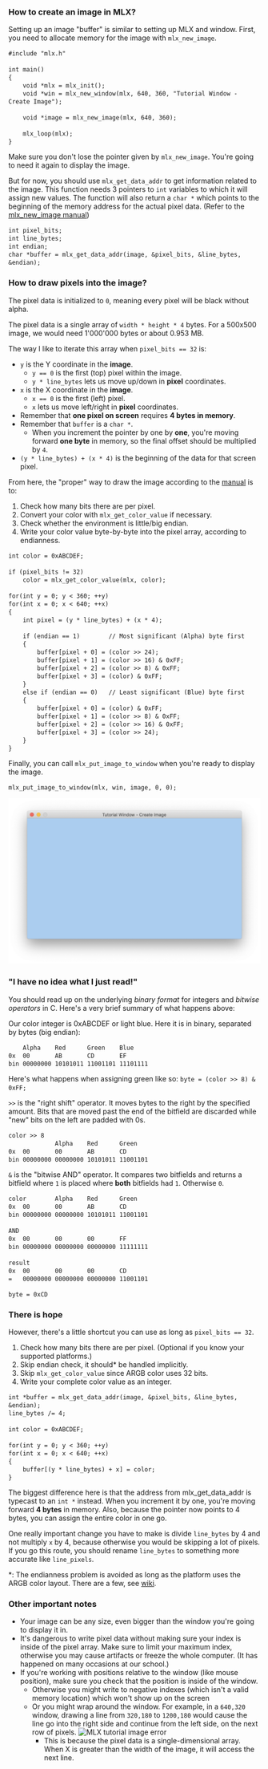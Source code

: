 ### How to create an image in MLX?
Setting up an image "buffer" is similar to setting up MLX and window. First, you need to allocate memory for the image with `mlx_new_image`.
```
#include "mlx.h"

int main()
{
    void *mlx = mlx_init();
    void *win = mlx_new_window(mlx, 640, 360, "Tutorial Window - Create Image");

    void *image = mlx_new_image(mlx, 640, 360);

    mlx_loop(mlx);
}
```

Make sure you don't lose the pointer given by `mlx_new_image`. You're going to need it again to display the image.

But for now, you should use `mlx_get_data_addr` to get information related to the image. This function needs 3 pointers to `int` variables to which it will assign new values. The function will also return a `char *` which points to the beginning of the memory address for the actual pixel data. (Refer to the [mlx_new_image manual](mlx_new_image.md))
```
int pixel_bits;
int line_bytes;
int endian;
char *buffer = mlx_get_data_addr(image, &pixel_bits, &line_bytes, &endian);
```

### How to draw pixels into the image?

The pixel data is initialized to `0`, meaning every pixel will be black without alpha.

The pixel data is a single array of `width * height * 4` bytes. For a 500x500 image, we would need 1'000'000 bytes or about 0.953 MB.

The way I like to iterate this array when `pixel_bits == 32` is:
- `y` is the Y coordinate in the **image**.
  - `y == 0` is the first (top) pixel within the image.
  - `y * line_bytes` lets us move up/down in **pixel** coordinates.
- `x` is the X coordinate in the **image**.
  - `x == 0` is the first (left) pixel.
  - `x` lets us move left/right in **pixel** coordinates.
- Remember that **one pixel on screen** requires **4 bytes in memory**.
- Remember that `buffer` is a `char *`.
  - When you increment the pointer by one by **one**, you're moving forward **one byte** in memory, so the final offset should be multiplied by `4`.
- `(y * line_bytes) + (x * 4)` is the beginning of the data for that screen pixel.

From here, the "proper" way to draw the image according to the [manual](mlx_new_image.md) is to:
1. Check how many bits there are per pixel.
2. Convert your color with `mlx_get_color_value` if necessary.
3. Check whether the environment is little/big endian.
4. Write your color value byte-by-byte into the pixel array, according to endianness.

```
int color = 0xABCDEF;

if (pixel_bits != 32)
    color = mlx_get_color_value(mlx, color);

for(int y = 0; y < 360; ++y)
for(int x = 0; x < 640; ++x)
{
    int pixel = (y * line_bytes) + (x * 4);

    if (endian == 1)        // Most significant (Alpha) byte first
    {
        buffer[pixel + 0] = (color >> 24);
        buffer[pixel + 1] = (color >> 16) & 0xFF;
        buffer[pixel + 2] = (color >> 8) & 0xFF;
        buffer[pixel + 3] = (color) & 0xFF;
    }
    else if (endian == 0)   // Least significant (Blue) byte first
    {
        buffer[pixel + 0] = (color) & 0xFF;
        buffer[pixel + 1] = (color >> 8) & 0xFF;
        buffer[pixel + 2] = (color >> 16) & 0xFF;
        buffer[pixel + 3] = (color >> 24);
    }
}
```

Finally, you can call `mlx_put_image_to_window` when you're ready to display the image.
```
mlx_put_image_to_window(mlx, win, image, 0, 0);
```
![MLX tutorial image](images/tutorial-image.png)
### "I have no idea what I just read!"
You should read up on the underlying *binary format* for integers and *bitwise operators* in C. Here's a very brief summary of what happens above:

Our color integer is 0xABCDEF or light blue. Here it is in binary, separated by bytes (big endian):
```
    Alpha    Red      Green    Blue
0x  00       AB       CD       EF
bin 00000000 10101011 11001101 11101111
```

Here's what happens when assigning green like so: `byte = (color >> 8) & 0xFF;`

`>>` is the "right shift" operator. It moves bytes to the right by the specified amount. Bits that are moved past the end of the bitfield are discarded while "new" bits on the left are padded with 0s.
```
color >> 8
             Alpha    Red      Green
0x  00       00       AB       CD
bin 00000000 00000000 10101011 11001101
```

`&` is the "bitwise AND" operator. It compares two bitfields and returns a bitfield where `1` is placed where **both** bitfields had `1`. Otherwise `0`.
```
color        Alpha    Red      Green
0x  00       00       AB       CD
bin 00000000 00000000 10101011 11001101

AND
0x  00       00       00       FF
bin 00000000 00000000 00000000 11111111

result
0x  00       00       00       CD
=   00000000 00000000 00000000 11001101
```

```byte = 0xCD```

### There is hope
However, there's a little shortcut you can use as long as `pixel_bits == 32`.
1. Check how many bits there are per pixel. (Optional if you know your supported platforms.)
2. Skip endian check, it should* be handled implicitly.
3. Skip `mlx_get_color_value` since ARGB color uses 32 bits.
4. Write your complete color value as an integer.

```
int *buffer = mlx_get_data_addr(image, &pixel_bits, &line_bytes, &endian);
line_bytes /= 4;

int color = 0xABCDEF;

for(int y = 0; y < 360; ++y)
for(int x = 0; x < 640; ++x)
{
    buffer[(y * line_bytes) + x] = color;
}
```
The biggest difference here is that the address from mlx_get_data_addr is typecast to an `int *` instead. When you increment it by one, you're moving forward **4 bytes** in memory. Also, because the pointer now points to 4 bytes, you can assign the entire color in one go.

One really important change you have to make is divide `line_bytes` by 4 and not multiply `x` by 4, because otherwise you would be skipping a lot of pixels. If you go this route, you should rename `line_bytes` to something more accurate like `line_pixels`.

\*: The endianness problem is avoided as long as the platform uses the ARGB color layout. There are a few, see [wiki](https://en.wikipedia.org/wiki/RGBA_color_model#Representation).

### Other important notes
- Your image can be any size, even bigger than the window you're going to display it in.
- It's dangerous to write pixel data without making sure your index is inside of the pixel array. Make sure to limit your maximum index, otherwise you may cause artifacts or freeze the whole computer. (It has happened on many occasions at our school.)
- If you're working with positions relative to the window (like mouse position), make sure you check that the position is inside of the window.
    - Otherwise you might write to negative indexes (which isn't a valid memory location) which won't show up on the screen
    - Or you might wrap around the window. For example, in a `640,320` window, drawing a line from `320,180` to `1200,180` would cause the line go into the right side and continue from the left side, on the next row of pixels.
        ![MLX tutorial image error](images/tutorial-image-error.png)
        - This is because the pixel data is a single-dimensional array. When X is greater than the width of the image, it will access the next line.
